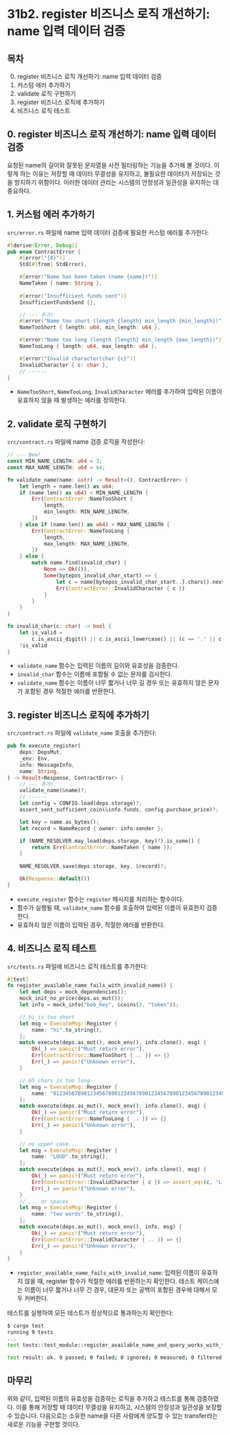 # 31b2. register 비즈니스 로직 개선하기: name 입력 데이터 검증
## 목차
0. register 비즈니스 로직 개선하기: name 입력 데이터 검증
1. 커스텀 에러 추가하기
2. validate 로직 구현하기 
3. register 비즈니스 로직에 추가하기 
4. 비즈니스 로직 테스트 

## 0. register 비즈니스 로직 개선하기: name 입력 데이터 검증
요청된 name의 길이와 잘못된 문자열을 사전 필터링하는 기능을 추가해 볼 것이다. 이렇게 하는 이유는 저장할 때 데이터 무결성을 유지하고, 불필요한 데이터가 저장되는 것을 방지하기 위함이다. 이러한 데이터 관리는 시스템의 안정성과 일관성을 유지하는 데 중요하다.

## 1. 커스텀 에러 추가하기
`src/error.rs` 파일에 name 입력 데이터 검증에 필요한 커스텀 에러를 추가한다:
```rust
#[derive(Error, Debug)]
pub enum ContractError {
    #[error("{0}")]
    Std(#[from] StdError),

    #[error("Name has been taken (name {name})")]
    NameTaken { name: String },
    
    #[error("Insufficient funds sent")]
    InsufficientFundsSend {},

    // --- 추가!
    #[error("Name too short (length {length} min_length {min_length})")]
    NameTooShort { length: u64, min_length: u64 },

    #[error("Name too long (length {length} min_length {max_length})")]
    NameTooLong { length: u64, max_length: u64 },

    #[error("Invalid character(char {c}")]
    InvalidCharacter { c: char },
    // ------
}
```
- `NameTooShort`, `NameTooLong`, `InvalidCharacter` 에러를 추가하여 입력된 이름이 유효하지 않을 때 발생하는 에러를 정의한다. 

## 2. validate 로직 구현하기 
`src/contract.rs` 파일에 name 검증 로직을 작성한다:
```rust
// --- New!
const MIN_NAME_LENGTH: u64 = 3;
const MAX_NAME_LENGTH: u64 = 64;

fn validate_name(name: &str) -> Result<(), ContractError> {
    let length = name.len() as u64;
    if (name.len() as u64) < MIN_NAME_LENGTH {
        Err(ContractError::NameTooShort {
            length,
            min_length: MIN_NAME_LENGTH,
        })
    } else if (name.len() as u64) > MAX_NAME_LENGTH {
        Err(ContractError::NameTooLong {
            length,
            max_length: MAX_NAME_LENGTH,
        })
    } else {
        match name.find(invalid_char) {
            None => Ok(()),
            Some(bytepos_invalid_char_start) => {
                let c = name[bytepos_invalid_char_start..].chars().next().unwrap();
                Err(ContractError::InvalidCharacter { c })
            }
        }
    }
}

fn invalid_char(c: char) -> bool {
    let is_valid =
        c.is_ascii_digit() || c.is_ascii_lowercase() || (c == '.' || c == '-' || c == '_');
    !is_valid
}
```
- `validate_name` 함수는 입력된 이름의 길이와 유효성을 검증한다.
- `invalid_char` 함수는 이름에 포함될 수 없는 문자를 검사한다.
- `validate_name` 함수는 이름이 너무 짧거나 너무 길 경우 또는 유효하지 않은 문자가 포함된 경우 적절한 에러를 반환한다. 

## 3. register 비즈니스 로직에 추가하기 
`src/contract.rs` 파일에 `validate_name` 호출을 추가한다:
```rust 
pub fn execute_register(
    deps: DepsMut,
    _env: Env,
    info: MessageInfo,
    name: String,
) -> Result<Response, ContractError> {
    // --- 추가!
    validate_name(&name)?;
    // ------
    let config = CONFIG.load(deps.storage)?;
    assert_sent_sufficient_coin(&info.funds, config.purchase_price)?;

    let key = name.as_bytes();
    let record = NameRecord { owner: info.sender };

    if (NAME_RESOLVER.may_load(deps.storage, key)?).is_some() {
        return Err(ContractError::NameTaken { name });
    }
    
    NAME_RESOLVER.save(deps.storage, key, &record)?;

    Ok(Response::default())
}
```
- `execute_register` 함수는 `register` 메시지를 처리하는 함수이다.
- 함수가 실행될 때, `validate_name` 함수를 호출하여 입력된 이름이 유효한지 검증한다.
- 유효하지 않은 이름이 입력된 경우, 적절한 에러를 반환한다. 

## 4. 비즈니스 로직 테스트 
`src/tests.rs` 파일에 비즈니스 로직 테스트를 추가한다:
```rust
#[test]
fn register_available_name_fails_with_invalid_name() {
    let mut deps = mock_dependencies();
    mock_init_no_price(deps.as_mut());
    let info = mock_info("bob_key", &coins(2, "token"));

    // hi is too short
    let msg = ExecuteMsg::Register {
        name: "hi".to_string(),
    };
    match execute(deps.as_mut(), mock_env(), info.clone(), msg) {
        Ok(_) => panic!("Must return error"),
        Err(ContractError::NameTooShort { .. }) => {}
        Err(_) => panic!("Unknown error"),
    }

    // 65 chars is too long
    let msg = ExecuteMsg::Register {
        name: "01234567890123456789012345678901234567890123456789012345678901234".to_string(),
    };
    match execute(deps.as_mut(), mock_env(), info.clone(), msg) {
        Ok(_) => panic!("Must return error"),
        Err(ContractError::NameTooLong { .. }) => {}
        Err(_) => panic!("Unknown error"),
    }

    // no upper case...
    let msg = ExecuteMsg::Register {
        name: "LOUD".to_string(),
    };
    match execute(deps.as_mut(), mock_env(), info.clone(), msg) {
        Ok(_) => panic!("Must return error"),
        Err(ContractError::InvalidCharacter { c }) => assert_eq!(c, 'L'),
        Err(_) => panic!("Unknown error"),
    }
    // ... or spaces
    let msg = ExecuteMsg::Register {
        name: "two words".to_string(),
    };
    match execute(deps.as_mut(), mock_env(), info, msg) {
        Ok(_) => panic!("Must return error"),
        Err(ContractError::InvalidCharacter { .. }) => {}
        Err(_) => panic!("Unknown error"),
    }
}
```
- `register_available_name_fails_with_invalid_name`: 입력된 이름이 유효하지 않을 때, register 함수가 적절한 에러를 반환하는지 확인한다. 테스트 케이스에는 이름이 너무 짧거나 너무 긴 경우, 대문자 또는 공백이 포함된 경우에 대해서 모두 커버한다.

테스트를 실행하여 모든 테스트가 정상적으로 통과하는지 확인한다:
```sh
$ cargo test
running 9 tests
...
test tests::test_module::register_available_name_and_query_works_with_fees ... ok

test result: ok. 9 passed; 0 failed; 0 ignored; 0 measured; 0 filtered out; finished in 0.00s
```

## 마무리
위와 같이, 입력된 이름의 유효성을 검증하는 로직을 추가하고 테스트를 통해 검증하였다. 이를 통해 저장할 때 데이터 무결성을 유지하고, 시스템의 안정성과 일관성을 보장할 수 있습니다. 다음으로는 소유한 name을 다른 사람에게 양도할 수 있는 transfer라는 새로운 기능을 구현할 것이다.






